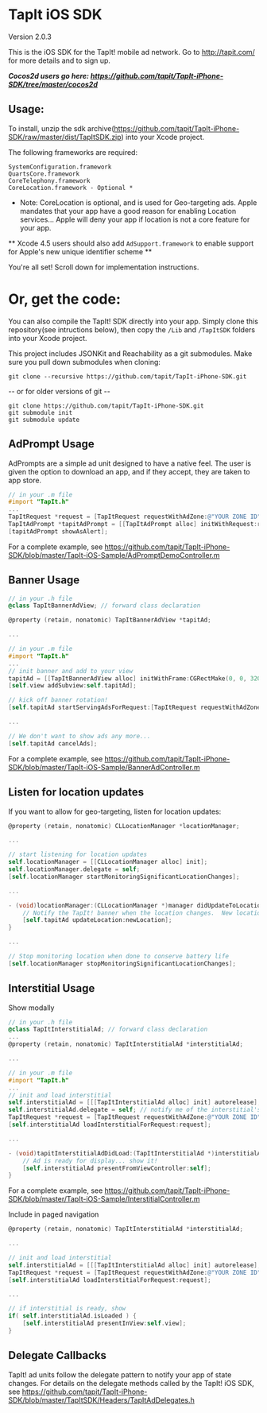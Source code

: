 TapIt iOS SDK
=============

Version 2.0.3

This is the iOS SDK for the TapIt! mobile ad network.  Go to http://tapit.com/ for more details and to sign up.

***Cocos2d users go here: https://github.com/tapit/TapIt-iPhone-SDK/tree/master/cocos2d***


Usage:
------
To install, unzip the sdk archive(https://github.com/tapit/TapIt-iPhone-SDK/raw/master/dist/TapItSDK.zip) into your Xcode project.

The following frameworks are required:
````
SystemConfiguration.framework
QuartsCore.framework
CoreTelephony.framework
CoreLocation.framework - Optional *
````
* Note: CoreLocation is optional, and is used for Geo-targeting ads.  Apple mandates that your app have a good reason for enabling Location services... Apple will deny your app if location is not a core feature for your app.

** Xcode 4.5 users should also add ````AdSupport.framework```` to enable support for Apple's new unique identifier scheme **


You're all set!  Scroll down for implementation instructions.


Or, get the code:
=================
You can also compile the TapIt! SDK directly into your app.  Simply clone this repository(see intructions below), then copy the ```/Lib``` and ```/TapItSDK``` folders into your Xcode project.

This project includes JSONKit and Reachability as a git submodules.  Make sure you pull down submodules when cloning:
````
git clone --recursive https://github.com/tapit/TapIt-iPhone-SDK.git
````
-- or for older versions of git --
````
git clone https://github.com/tapit/TapIt-iPhone-SDK.git
git submodule init
git submodule update
````

AdPrompt Usage
--------------
AdPrompts are a simple ad unit designed to have a native feel.  The user is given the option to download an app, and if they accept, they are taken to app store.

````objective-c
// in your .m file
#import "TapIt.h"
...
TapItRequest *request = [TapItRequest requestWithAdZone:@"YOUR ZONE ID"];
TapItAdPrompt *tapitAdPrompt = [[TapItAdPrompt alloc] initWithRequest:request];
[tapitAdPrompt showAsAlert];
````

For a complete example, see https://github.com/tapit/TapIt-iPhone-SDK/blob/master/TapIt-iOS-Sample/AdPromptDemoController.m


Banner Usage
------------
````objective-c
// in your .h file
@class TapItBannerAdView; // forward class declaration

@property (retain, nonatomic) TapItBannerAdView *tapitAd;

...

// in your .m file
#import "TapIt.h"
...
// init banner and add to your view
tapitAd = [[TapItBannerAdView alloc] initWithFrame:CGRectMake(0, 0, 320, 50)];
[self.view addSubview:self.tapitAd];

// kick off banner rotation!
[self.tapitAd startServingAdsForRequest:[TapItRequest requestWithAdZone:@"YOUR ZONE ID"]];

...

// We don't want to show ads any more...
[self.tapitAd cancelAds];
````

For a complete example, see https://github.com/tapit/TapIt-iPhone-SDK/blob/master/TapIt-iOS-Sample/BannerAdController.m


Listen for location updates
---------------------------
If you want to allow for geo-targeting, listen for location updates:
````objective-c
@property (retain, nonatomic) CLLocationManager *locationManager;

...

// start listening for location updates
self.locationManager = [[CLLocationManager alloc] init];
self.locationManager.delegate = self;
[self.locationManager startMonitoringSignificantLocationChanges];

...

- (void)locationManager:(CLLocationManager *)manager didUpdateToLocation:(CLLocation *)newLocation fromLocation:(CLLocation *)oldLocation {
    // Notify the TapIt! banner when the location changes.  New location will be used the next time an ad is requested
    [self.tapitAd updateLocation:newLocation];
}

...

// Stop monitoring location when done to conserve battery life
[self.locationManager stopMonitoringSignificantLocationChanges];
````



Interstitial Usage
------------------
Show modally
````objective-c
// in your .h file
@class TapItInterstitialAd; // forward class declaration
...
@property (retain, nonatomic) TapItInterstitialAd *interstitialAd;

...

// in your .m file
#import "TapIt.h"
...
// init and load interstitial
self.interstitialAd = [[[TapItInterstitialAd alloc] init] autorelease];
self.interstitialAd.delegate = self; // notify me of the interstitial's state changes
TapItRequest *request = [TapItRequest requestWithAdZone:@"YOUR ZONE ID"];
[self.interstitialAd loadInterstitialForRequest:request];

...

- (void)tapitInterstitialAdDidLoad:(TapItInterstitialAd *)interstitialAd {
    // Ad is ready for display... show it!
    [self.interstitialAd presentFromViewController:self];
}
````
For a complete example, see https://github.com/tapit/TapIt-iPhone-SDK/blob/master/TapIt-iOS-Sample/InterstitialController.m

Include in paged navigation
    
````objective-c
@property (retain, nonatomic) TapItInterstitialAd *interstitialAd;

...

// init and load interstitial
self.interstitialAd = [[[TapItInterstitialAd alloc] init] autorelease];
TapItRequest *request = [TapItRequest requestWithAdZone:@"YOUR ZONE ID"];
[self.interstitialAd loadInterstitialForRequest:request];

...

// if interstitial is ready, show
if( self.interstitialAd.isLoaded ) {
    [self.interstitialAd presentInView:self.view];
}
````

Delegate Callbacks
------------------
TapIt! ad units follow the delegate pattern to notify your app of state changes.  For details on the delegate methods called by the TapIt! iOS SDK, see https://github.com/tapit/TapIt-iPhone-SDK/blob/master/TapItSDK/Headers/TapItAdDelegates.h
